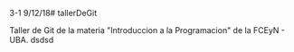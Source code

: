 3-1 9/12/18# tallerDeGit

Taller de Git de la materia "Introduccion a la Programacion" de la FCEyN - UBA.
dsdsd